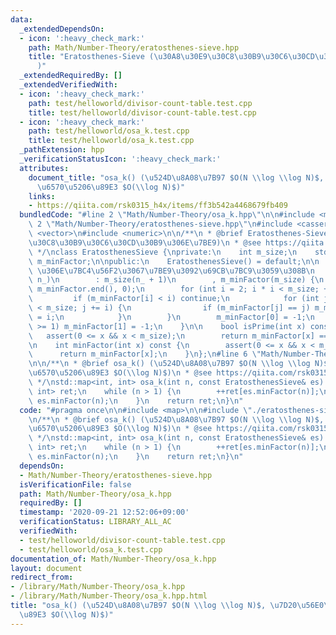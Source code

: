 ```yaml
---
data:
  _extendedDependsOn:
  - icon: ':heavy_check_mark:'
    path: Math/Number-Theory/eratosthenes-sieve.hpp
    title: "Eratosthenes-Sieve (\u30A8\u30E9\u30C8\u30B9\u30C6\u30CD\u30B9\u306E\u7BE9\
      )"
  _extendedRequiredBy: []
  _extendedVerifiedWith:
  - icon: ':heavy_check_mark:'
    path: test/helloworld/divisor-count-table.test.cpp
    title: test/helloworld/divisor-count-table.test.cpp
  - icon: ':heavy_check_mark:'
    path: test/helloworld/osa_k.test.cpp
    title: test/helloworld/osa_k.test.cpp
  _pathExtension: hpp
  _verificationStatusIcon: ':heavy_check_mark:'
  attributes:
    document_title: "osa_k() (\u524D\u8A08\u7B97 $O(N \\log \\log N)$, \u7D20\u56E0\
      \u6570\u5206\u89E3 $O(\\log N)$)"
    links:
    - https://qiita.com/rsk0315_h4x/items/ff3b542a4468679fb409
  bundledCode: "#line 2 \"Math/Number-Theory/osa_k.hpp\"\n\n#include <map>\n\n#line\
    \ 2 \"Math/Number-Theory/eratosthenes-sieve.hpp\"\n#include <cassert>\n#include\
    \ <vector>\n#include <numeric>\n\n/**\n * @brief Eratosthenes-Sieve (\u30A8\u30E9\
    \u30C8\u30B9\u30C6\u30CD\u30B9\u306E\u7BE9)\n * @see https://qiita.com/rsk0315_h4x/items/ff3b542a4468679fb409\n\
    \ */\nclass EratosthenesSieve {\nprivate:\n    int m_size;\n    std::vector<int>\
    \ m_minFactor;\n\npublic:\n    EratosthenesSieve() = default;\n\n    // [0, n]\
    \ \u306E\u7BC4\u56F2\u3067\u7BE9\u3092\u69CB\u7BC9\u3059\u308B\n    explicit EratosthenesSieve(int\
    \ n_)\n        : m_size(n_ + 1)\n        , m_minFactor(m_size) {\n        std::iota(m_minFactor.begin(),\
    \ m_minFactor.end(), 0);\n        for (int i = 2; i * i < m_size; ++i) {\n   \
    \         if (m_minFactor[i] < i) continue;\n            for (int j = i * i; j\
    \ < m_size; j += i) {\n                if (m_minFactor[j] == j) m_minFactor[j]\
    \ = i;\n            }\n        }\n        m_minFactor[0] = -1;\n        if (n_\
    \ >= 1) m_minFactor[1] = -1;\n    }\n\n    bool isPrime(int x) const {\n     \
    \   assert(0 <= x && x < m_size);\n        return m_minFactor[x] == x;\n    }\n\
    \n    int minFactor(int x) const {\n        assert(0 <= x && x < m_size);\n  \
    \      return m_minFactor[x];\n    }\n};\n#line 6 \"Math/Number-Theory/osa_k.hpp\"\
    \n\n/**\n * @brief osa_k() (\u524D\u8A08\u7B97 $O(N \\log \\log N)$, \u7D20\u56E0\
    \u6570\u5206\u89E3 $O(\\log N)$)\n * @see https://qiita.com/rsk0315_h4x/items/ff3b542a4468679fb409\n\
    \ */\nstd::map<int, int> osa_k(int n, const EratosthenesSieve& es) {\n    std::map<int,\
    \ int> ret;\n    while (n > 1) {\n        ++ret[es.minFactor(n)];\n        n /=\
    \ es.minFactor(n);\n    }\n    return ret;\n}\n"
  code: "#pragma once\n\n#include <map>\n\n#include \"./eratosthenes-sieve.hpp\"\n\
    \n/**\n * @brief osa_k() (\u524D\u8A08\u7B97 $O(N \\log \\log N)$, \u7D20\u56E0\
    \u6570\u5206\u89E3 $O(\\log N)$)\n * @see https://qiita.com/rsk0315_h4x/items/ff3b542a4468679fb409\n\
    \ */\nstd::map<int, int> osa_k(int n, const EratosthenesSieve& es) {\n    std::map<int,\
    \ int> ret;\n    while (n > 1) {\n        ++ret[es.minFactor(n)];\n        n /=\
    \ es.minFactor(n);\n    }\n    return ret;\n}\n"
  dependsOn:
  - Math/Number-Theory/eratosthenes-sieve.hpp
  isVerificationFile: false
  path: Math/Number-Theory/osa_k.hpp
  requiredBy: []
  timestamp: '2020-09-21 12:52:06+09:00'
  verificationStatus: LIBRARY_ALL_AC
  verifiedWith:
  - test/helloworld/divisor-count-table.test.cpp
  - test/helloworld/osa_k.test.cpp
documentation_of: Math/Number-Theory/osa_k.hpp
layout: document
redirect_from:
- /library/Math/Number-Theory/osa_k.hpp
- /library/Math/Number-Theory/osa_k.hpp.html
title: "osa_k() (\u524D\u8A08\u7B97 $O(N \\log \\log N)$, \u7D20\u56E0\u6570\u5206\
  \u89E3 $O(\\log N)$)"
---
```

